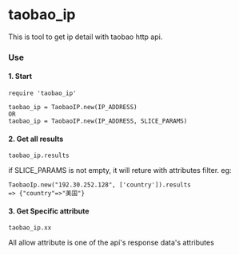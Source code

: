 # taobao_ip
This is tool to get ip detail with taobao http api.

### Use

#### 1. Start
```
require 'taobao_ip'

taobao_ip = TaobaoIP.new(IP_ADDRESS)
OR 
taobao_ip = TaobaoIP.new(IP_ADDRESS, SLICE_PARAMS)

```
#### 2. Get all results
```
taobao_ip.results
```
if SLICE_PARAMS is not empty, it will reture with attributes filter.
eg:

```
TaobaoIp.new("192.30.252.128", ['country']).results
=> {"country"=>"美国"} 
```

#### 3. Get Specific attribute
```
taobao_ip.xx
```
All allow attribute is one of the api's response data's attributes
